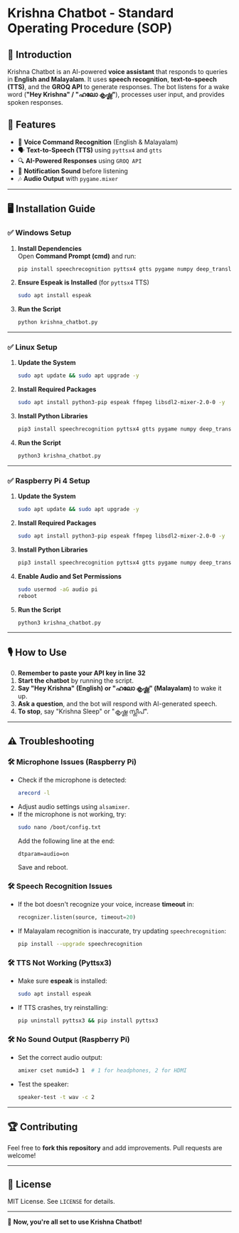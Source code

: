 # Krishna Chatbot - Standard Operating Procedure (SOP)

## 📌 Introduction
Krishna Chatbot is an AI-powered **voice assistant** that responds to queries in **English and Malayalam**. It uses **speech recognition**, **text-to-speech (TTS)**, and the **GROQ API** to generate responses. The bot listens for a wake word (**"Hey Krishna" / "ഹലോ കൃഷ്ണ"**), processes user input, and provides spoken responses.

## 🔧 Features
- 🎤 **Voice Command Recognition** (English & Malayalam)
- 🗣️ **Text-to-Speech (TTS)** using `pyttsx4` and `gtts`
- 🔍 **AI-Powered Responses** using `GROQ API`
- 🔔 **Notification Sound** before listening
- 🎶 **Audio Output** with `pygame.mixer`

---

## 🖥️ Installation Guide
### ✅ Windows Setup
1. **Install Dependencies**  
   Open **Command Prompt (cmd)** and run:
   ```bash
   pip install speechrecognition pyttsx4 gtts pygame numpy deep_translator requests
   ```
2. **Ensure Espeak is Installed** (for `pyttsx4` TTS)
   ```bash
   sudo apt install espeak
   ```
3. **Run the Script**
   ```bash
   python krishna_chatbot.py
   ```

---


### ✅ Linux Setup
1. **Update the System**
   ```bash
   sudo apt update && sudo apt upgrade -y
   ```
2. **Install Required Packages**
   ```bash
   sudo apt install python3-pip espeak ffmpeg libsdl2-mixer-2.0-0 -y
   ```
3. **Install Python Libraries**
   ```bash
   pip3 install speechrecognition pyttsx4 gtts pygame numpy deep_translator requests
   ```
4. **Run the Script**
   ```bash
   python3 krishna_chatbot.py
   ```

---


### ✅ Raspberry Pi 4 Setup
1. **Update the System**
   ```bash
   sudo apt update && sudo apt upgrade -y
   ```
2. **Install Required Packages**
   ```bash
   sudo apt install python3-pip espeak ffmpeg libsdl2-mixer-2.0-0 -y
   ```
3. **Install Python Libraries**
   ```bash
   pip3 install speechrecognition pyttsx4 gtts pygame numpy deep_translator requests
   ```
4. **Enable Audio and Set Permissions**
   ```bash
   sudo usermod -aG audio pi
   reboot
   ```
5. **Run the Script**
   ```bash
   python3 krishna_chatbot.py
   ```

---

## 🎙️ How to Use

0. **Remember to paste your API key in line 32**
1. **Start the chatbot** by running the script.
2. **Say "Hey Krishna" (English) or "ഹലോ കൃഷ്ണ" (Malayalam)** to wake it up.
3. **Ask a question**, and the bot will respond with AI-generated speech.
4. **To stop**, say "Krishna Sleep" or "കൃഷ്ണ സ്ലീപ്".

---

## ⚠️ Troubleshooting
### 🛠 Microphone Issues (Raspberry Pi)
- Check if the microphone is detected:
  ```bash
  arecord -l
  ```
- Adjust audio settings using `alsamixer`.
- If the microphone is not working, try:
  ```bash
  sudo nano /boot/config.txt
  ```
  Add the following line at the end:
  ```
  dtparam=audio=on
  ```
  Save and reboot.

### 🛠 Speech Recognition Issues
- If the bot doesn't recognize your voice, increase **timeout** in:
  ```python
  recognizer.listen(source, timeout=20)
  ```
- If Malayalam recognition is inaccurate, try updating `speechrecognition`:
  ```bash
  pip install --upgrade speechrecognition
  ```

### 🛠 TTS Not Working (Pyttsx3)
- Make sure **espeak** is installed:
  ```bash
  sudo apt install espeak
  ```
- If TTS crashes, try reinstalling:
  ```bash
  pip uninstall pyttsx3 && pip install pyttsx3
  ```

### 🛠 No Sound Output (Raspberry Pi)
- Set the correct audio output:
  ```bash
  amixer cset numid=3 1  # 1 for headphones, 2 for HDMI
  ```
- Test the speaker:
  ```bash
  speaker-test -t wav -c 2
  ```

---

## 🏆 Contributing
Feel free to **fork this repository** and add improvements. Pull requests are welcome!

---

## 📜 License
MIT License. See `LICENSE` for details.

---

🚀 **Now, you're all set to use Krishna Chatbot!**


